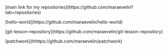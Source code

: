 <p text-align: center> [main link for my repositories](https://github.com/maraevelin?tab=repositories) </p>
<p text-align: center> [hello-world](https://github.com/maraevelin/hello-world) </p>
<p text-align: center> [git-lesson-repository](https://github.com/maraevelin/git-lesson-repository) </p>
<p text-align: center> [patchwork](hhttps://github.com/maraevelin/patchwork) </p>
